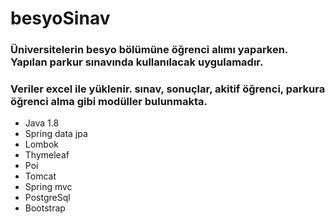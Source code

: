 # besyoSinav
### Üniversitelerin besyo bölümüne öğrenci alımı yaparken. Yapılan parkur sınavında kullanılacak uygulamadır.
### Veriler excel ile yüklenir. sınav, sonuçlar, akitif öğrenci,  parkura öğrenci alma gibi modüller bulunmakta.

- Java 1.8
- Spring data jpa
- Lombok
- Thymeleaf
- Poi
- Tomcat
- Spring mvc
- PostgreSql
- Bootstrap
